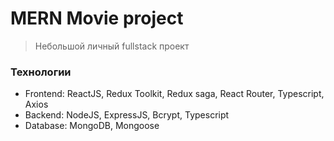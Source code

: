 # MERN Movie project

> Небольшой личный fullstack проект

### Технологии
* Frontend: ReactJS, Redux Toolkit, Redux saga, React Router, Typescript, Axios
* Backend: NodeJS, ExpressJS, Bcrypt, Typescript
* Database: MongoDB, Mongoose

